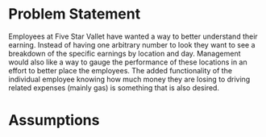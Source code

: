 # Problem Statement 
Employees at Five Star Vallet have wanted a way to better understand their earning. Instead of having one arbitrary number to look they want to see a breakdown of the specific earnings by location and day.
Management would also like a way to gauge the performance of these locations in an effort to better place the employees. The added functionality of the individual employee knowing how much money they are 
losing to driving related expenses (mainly gas) is something that is also desired. 

# Assumptions
